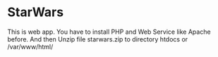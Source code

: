 # StarWars

This is web app. You have to install PHP and Web Service like Apache before.
And then Unzip file starwars.zip to directory htdocs or /var/www/html/
